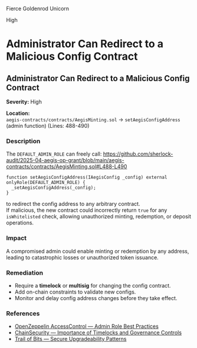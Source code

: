 Fierce Goldenrod Unicorn

High

# Administrator Can Redirect to a Malicious Config Contract

## Administrator Can Redirect to a Malicious Config Contract

**Severity:** High

**Location:**  
`aegis-contracts/contracts/AegisMinting.sol` → `setAegisConfigAddress` (admin function) (Lines: 488-490)

### Description
The `DEFAULT_ADMIN_ROLE` can freely call:
https://github.com/sherlock-audit/2025-04-aegis-op-grant/blob/main/aegis-contracts/contracts/AegisMinting.sol#L488-L490

```solidity
function setAegisConfigAddress(IAegisConfig _config) external onlyRole(DEFAULT_ADMIN_ROLE) {
  _setAegisConfigAddress(_config);
}
```

to redirect the config address to any arbitrary contract.  
If malicious, the new contract could incorrectly return `true` for any `isWhitelisted` check, allowing unauthorized minting, redemption, or deposit operations.

### Impact
A compromised admin could enable minting or redemption by any address, leading to catastrophic losses or unauthorized token issuance.

### Remediation
- Require a **timelock** or **multisig** for changing the config contract.
- Add on-chain constraints to validate new configs.
- Monitor and delay config address changes before they take effect.

### References
- [OpenZeppelin AccessControl — Admin Role Best Practices](https://docs.openzeppelin.com/contracts/4.x/access-control#best-practices)
- [ChainSecurity — Importance of Timelocks and Governance Controls](https://chainsecurity.com/insights-smart-contract-governance-design/)
- [Trail of Bits — Secure Upgradeability Patterns](https://github.com/trailofbits/ethereum-smart-contract-security-best-practices#secure-upgradeability)